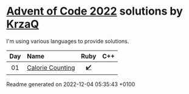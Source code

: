 [Advent of Code 2022](https://adventofcode.com) solutions by [KrzaQ][kq]
========================

I'm using various languages to provide solutions.

| Day | Name | Ruby | C++ |
|:---:|:---|:---:|:---:|
| 01 | [Calorie Counting][day01] | [:heavy_check_mark:](solutions/day01/main.rb) |  |

[day01]: https://adventofcode.com/2021/day/1

[kq]: https://dev.krzaq.cc

Readme generated on 2022-12-04 05:35:43 +0100
